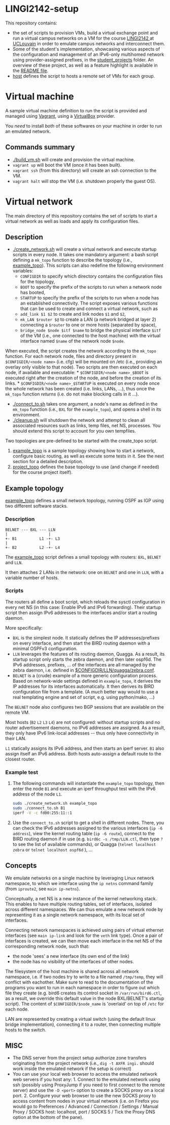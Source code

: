 # LINGI2142-setup

This repository contains:

  * the set of scripts to provision VMs, build a virtual exchange point and
    run a virtual campus networks on a VM for the course
    [LINGI2142 ](https://moodleucl.uclouvain.be/course/view.php?id=9209) at 
    [UCLouvain](https://uclouvain.be) in order to emulate campus networks and
    interconnect them.
  * Some of the student's implementation, showcasing various aspects of the 
    configuration and management of an IPv6-only multihomed network using
    provider-assigned prefixes, in the [student_projects](student_projects)
    folder. An overview of these project, as well as a feature highlight is
    available in the [README file](student_projects/README.md).
  * [host](host) defines the script to hosts a remote set of VMs for each
      group.

# Virtual machine

A sample virtual machine definition to run the script is provided and managed
using [Vagrant](https://www.vagrantup.com), using a
[VirtualBox](https://www.virtualbox.org) provider. 

You *need* to install *both* of these softwares on your machine in order to
run an emulated network.

## Commands summary

  * [./build_vm.sh](build_vm.sh) will create and provision the virtual machine.
  * `vagrant up` will boot the VM (once it has been built).
  * `vagrant ssh` (from this directory) will create an ssh connection to the
      VM.
  * `vagrant halt` will stop the VM (i.e. shutdown properly the guest OS).

# Virtual network

The main directory of this repository contains the set of scripts to start a
virtual network as well as loads and apply its configuration files.

## Description

  * [./create_network.sh](create_network.sh) will create a virtual network and
    execute startup scripts in every node. It takes one mandatory argument: 
    a bash script defining a `mk_topo` function to describe the topology
    (i.e., [example_topo](example_topo)). This scripts can also redefine the
    following environment variables: 
      * `CONFIGDIR` to specify which directory contains the configuration files
           for the topology,
      * `BOOT` to specify the prefix of the scripts to run when a network node
           has booted,
      * `STARTUP` to specify the prefix of the scripts to run when a node has
          an established connectivity.
    The script exposes various functions that can be used to create and connect
    a virtual network, such as 
      * `add_link $1 $2` to create and link nodes `$1` and `$2`,
      * `mk_LAN $router $@` to create a LAN (a network bridged at layer 2) 
           connecting a `$router` to one or more hosts (separated by space),
      * `bridge_node $node $itf $name` to bridge the physical interface
           `$itf` of the VM (i.e., one connected to the host machine) with the
           virtual interface named `$name` of the network node `$node`.

  When executed, the script creates the network according to the `mk_topo`
    function. For each network node, files and directory present in 
    `$CONFIGDIR/<node name>` (i.e. cfg) will be mounted on /etc (i.e., providing
    an overlay only visible to that node). Two scripts are then executed on
    each node, if available and executable:
      * `$CONFIGDIR/<node name>_$BOOT` is executed right after the creation of
           the node, and before the creation of its links.
      * `$CONFIGDIR/<node name>_$STARTUP` is executed on every node once the
           whole network has been created (i.e. links, LANs, ...), thus once 
           the `mk_topo` function *returns* (i.e. do not make blocking calls
           in it ...).
  * [./connect_to.sh](connect_to.sh) takes one argument, a node's name
      as defined in the `mk_topo` function (i.e., `BXL` for the
      `example_topo`), and opens a shell in its environment.
  * [./cleanup.sh](cleanup.sh) will shutdown the network and attempt to clean
      all associated resources such as links, temp files, net NS, processes.
      You should extend this script to account for you own tempfiles.

Two topologies are pre-defined to be started with the create_topo script.
  1. [example_topo](example_topo) is a sample topology showing how to start a
     network, configure basic routing, as well as execute some tests in it. See
     the next section for a detailed description.
  2. [project_topo](project_topo) defines the base topology to use (and change
     if needed) for the course project itself).

## Example topology

[example_topo](example_topo) defines a small network topology,
running OSPF as IGP using two different software stacks.

### Description

```
BELNET --- BXL --- LLN
|                  |
+- B1          L1 -+- L3
|                  |
+- B2          L2 -+- L4
```

The [example_topo](example_topo) script defines a small topology with routers: 
`BXL`, `BELNET` and `LLN`.

It then attaches 2 LANs in the network: one on `BELNET` and one in `LLN`, 
with a variable number of hosts. 

### Scripts

The routers all define a boot script, which reloads the sysctl configuration
in every net NS (in this case: Enable IPv6 and IPv6 forwarding). Their startup
script then assign IPv6 addresses to the interfaces and/or start a routing
daemon.

More specifically:
  - `BXL` is the simplest node. It statically defines the IP addresses/prefixes
    on every interface, and then start the BIRD routing daemon with a minimal
    OSPFv3 configuration.
  - `LLN` leverages the features of its routing daemon, Quagga. As a result, its
    startup script only starts the zebra daemon, and then later ospf6d. The IPv6
    addresses, prefixes, ... of the interfaces are all managed by the zebra daemon,
    i.e. defined in
    [$CONFIGDIR/LLN/quagga/zebra.conf](example_cfg/LLN/quagga/zebra.conf).
  - `BELNET` is a (crude) example of a more generic configuration process. Based on
    network-wide settings defined in `example_topo`, it derives the IP addresses
    for its interfaces automatically. It then derives its BIRD configuration file
    from a template. (A *much* better way would to use a real templating engine
    and set of script, e.g. using python/mako, ...)

The `BELNET` node also configures two BGP sessions that are available on the 
remote VM.

Most hosts (`B2` `L2` `L3` `L4`) are not configured: without startup scripts
and no router advertisement daemons, no IPv6 addresses are assigned.
As a result, they only have IPv6 link-local addresses -- thus only have
connectivity in their LAN.

`L1` statically assigns its IPv6 address, and then starts an iperf server. `B1`
also assign itself an IPv6 address. Both hosts auto-assign a default route
to the closest router.

### Example test

  1. The following commands will instantiate the `example_topo` topology,
     then enter the node `B1` and execute an iperf throughput test with the IPv6
     address of the node `L1`.
     ```bash
     sudo ./create_network.sh example_topo
     sudo ./connect_to.sh B1
     iperf -V -c fd00:255:11::1
     ```
  2. Use the `connect_to.sh` script to get a shell in different nodes.
     There, you can check the IPv6 addresses assigned to the various interfaces
     (`ip -6 address`), view the kernel routing table (`ip -6 route`), connect
     to the BIRD routing daemon if in use (e.g. `bird6c -s /tmp/LLN.ctl`, then
     type `?` to see the list of available commands), or Quagga 
     (`telnet localhost zebra` or `telnet localhost ospf6d` ), ...


## Concepts

We emulate networks on a single machine by leveraging Linux network
namespace, to which we interface using the `ip netns` command family (from
`iproute2`, see `main ip-netns`).

Conceptually, a net NS is a new instance of the kernel networking stack.
This enables to have multiple routing tables, set of interfaces, isolated 
across different namespaces.
We can thus emulate a new network node by representing it as a single network
namespace, with its local set of interfaces.

Connecting network namespaces is achieved using pairs of virtual ethernet 
interfaces (see `main ip-link` and look for the `veth` link type). Once a pair
of interfaces is created, we can then move each interface in the net NS of
the corresponding network node, such that:
  - the node 'sees' a new interface (its own end of the link)
  - the node has no visibility of the interfaces of other nodes.

The filesystem of the host machine is shared across all network namespace,
i.e. if two nodes try to write to a file named `/tmp/temp`, they will conflict
with eachother. Make sure to read to the documentation of the programs you want
to run in each namespace in order to figure out which file they create
(e.g. bird6 creates its control socket in `/var/run/bird6.ctl`, as a result,
we override this default value in the node BXL/BELNET's startup script). The
content of `$CONFIGDIR/$node_name` is 'overlaid' on top of `/etc` for each
node.

LAN are represented by creating a virtual switch (using the default linux
bridge implementation), connecting it to a router, then connecting multiple
hosts to the switch.


## MISC

  * The DNS server from the project setup authorize zone transfers originating
    from the project network (i.e., `dig -t AXFR ingi.` should work inside the
    emulated network if the setup is correct)
  * You can use your local web browser to access the emulated network web
      servers if you host any:
        1. Connect to the emulated network using ssh (possibly using ProxyJump
            if you need to first connect to the remote server) and use the `-D
            <port>`
            option to create a SOCKS proxy on a local port.
        2. Configure your web browser to use the new SOCKS proxy to access
           content from nodes in your virtual network (i.e. on Firefox you
           would go to Preferences / Advanced / Connection / Settings / Manual 
           Proxy / SOCKS host: localhost, port <port> / SOCKS 5 / Tick the 
           Proxy DNS option at the bottom of the pane).
